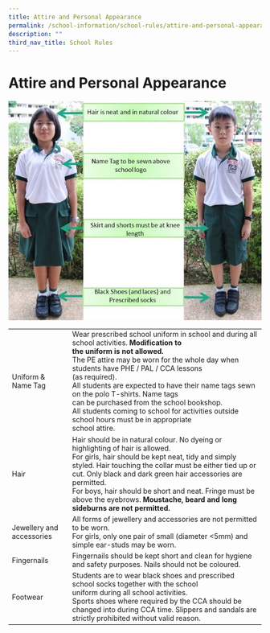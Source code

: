 ```yaml
---
title: Attire and Personal Appearance
permalink: /school-information/school-rules/attire-and-personal-appearance/
description: ""
third_nav_title: School Rules
---
```

# Attire and Personal Appearance

![](/images/School%20Information/attire.jpg)

<table>
<tbody>
  <tr>
    <td>Uniform &amp; Name Tag</td>
    <td>Wear prescribed school uniform in school and during all school activities. <b>Modification to<br>the uniform is not allowed.<br></b>The PE attire may be worn for the whole day when students have PHE / PAL / CCA lessons<br>(as required).<br>All students are expected to have their name tags sewn on the polo T-shirts. Name tags<br>can be purchased from the school bookshop.<br>All students coming to school for activities outside school hours must be in appropriate<br>school attire.</td>
  </tr>
  <tr>
    <td>Hair</td>
    <td>Hair should be in natural colour. No dyeing or highlighting of hair is allowed.<br>For girls, hair should be kept neat, tidy and simply styled. Hair touching the collar must be either tied up or cut. Only black and dark green hair accessories are permitted.<br>For boys, hair should be short and neat. Fringe must be above the eyebrows. <b>Moustache, beard and long sideburns are not permitted.</b></td>
  </tr>
  <tr>
    <td>Jewellery and accessories</td>
    <td>All forms of jewellery and accessories are not permitted to be worn.<br>For girls, only one pair of small (diameter &lt;5mm) and simple ear-studs may be worn.</td>
  </tr>
  <tr>
    <td>Fingernails</td>
    <td>Fingernails should be kept short and clean for hygiene and safety purposes. Nails should not be coloured.</td>
  </tr>
  <tr>
    <td>Footwear</td>
    <td>Students are to wear black shoes and prescribed school socks together with the school<br>uniform during all school activities.<br>Sports shoes where required by the CCA should be changed into during CCA time. Slippers and sandals are strictly prohibited without valid reason.</td>
  </tr>
</tbody>
</table>